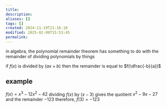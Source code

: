 ```yaml
---
title: 
description: 
aliases: []
tags: []
created: 2024-11-19T21:16:10
modified: 2025-02-09T15:53:45
permalink:
---
```


in algebra, the polynomial remainder theorem has something to do with the remainder of dividing polynomials by things

if $f(x)$ is divided by $(ax+b)$ then the remainder is equal to $f(\dfrac{-b}{a})$

## example

$f(x)=x^3-12x^2-42$
dividing $f(x)$ by $(x-3)$ gives the quotient $x^2-9x-27$ and the remainder $-123$
therefore, $f(3)=-123$
